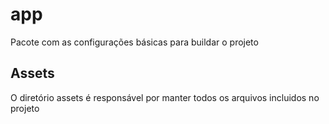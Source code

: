 # app

Pacote com as configurações básicas para buildar o projeto

## Assets

O diretório assets é responsável por manter todos os arquivos incluidos no projeto
